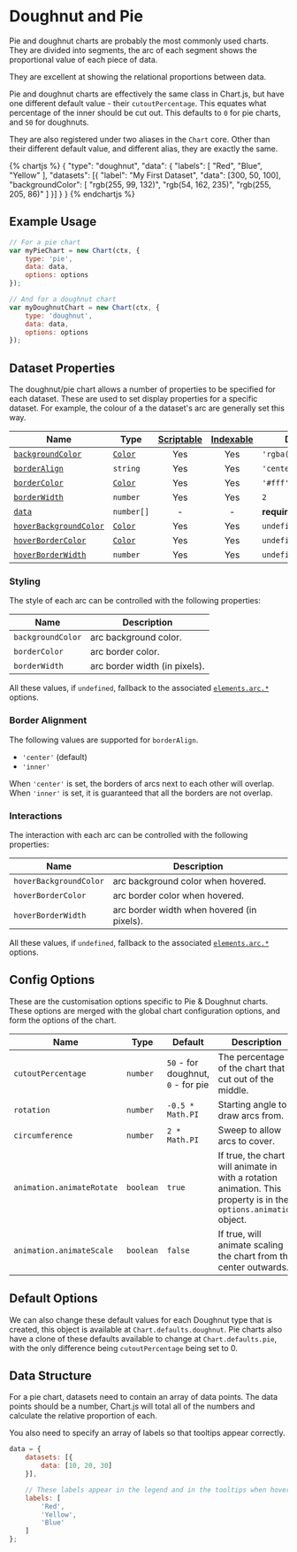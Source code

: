 # Doughnut and Pie
Pie and doughnut charts are probably the most commonly used charts. They are divided into segments, the arc of each segment shows the proportional value of each piece of data.

They are excellent at showing the relational proportions between data.

Pie and doughnut charts are effectively the same class in Chart.js, but have one different default value - their `cutoutPercentage`. This equates what percentage of the inner should be cut out. This defaults to `0` for pie charts, and `50` for doughnuts.

They are also registered under two aliases in the `Chart` core. Other than their different default value, and different alias, they are exactly the same.

{% chartjs %}
{
    "type": "doughnut",
    "data": {
        "labels": [
            "Red",
            "Blue",
            "Yellow"
        ],
        "datasets": [{
            "label": "My First Dataset",
            "data": [300, 50, 100],
            "backgroundColor": [
                "rgb(255, 99, 132)",
                "rgb(54, 162, 235)",
                "rgb(255, 205, 86)"
            ]
        }]
    }
}
{% endchartjs %}

## Example Usage

```javascript
// For a pie chart
var myPieChart = new Chart(ctx, {
    type: 'pie',
    data: data,
    options: options
});
```

```javascript
// And for a doughnut chart
var myDoughnutChart = new Chart(ctx, {
    type: 'doughnut',
    data: data,
    options: options
});
```

## Dataset Properties

The doughnut/pie chart allows a number of properties to be specified for each dataset. These are used to set display properties for a specific dataset. For example, the colour of a the dataset's arc are generally set this way.

| Name | Type | [Scriptable](../general/options.md#scriptable-options) | [Indexable](../general/options.md#indexable-options) | Default
| ---- | ---- | :----: | :----: | ----
| [`backgroundColor`](#styling) | [`Color`](../general/colors.md) | Yes | Yes | `'rgba(0,0,0,0.1)'`
| [`borderAlign`](#border-alignment) | `string` | Yes | Yes | `'center'`
| [`borderColor`](#styling) | [`Color`](../general/colors.md) | Yes | Yes | `'#fff'`
| [`borderWidth`](#styling) | `number` | Yes | Yes | `2`
| [`data`](#data-structure) | `number[]` | - | - | **required**
| [`hoverBackgroundColor`](#interations) | [`Color`](../general/colors.md) | Yes | Yes | `undefined`
| [`hoverBorderColor`](#interactions) | [`Color`](../general/colors.md) | Yes | Yes | `undefined`
| [`hoverBorderWidth`](#interactions) | `number` | Yes | Yes | `undefined`

### Styling

The style of each arc can be controlled with the following properties:

| Name | Description
| ---- | ----
| `backgroundColor` | arc background color.
| `borderColor` | arc border color.
| `borderWidth` | arc border width (in pixels).

All these values, if `undefined`, fallback to the associated [`elements.arc.*`](../configuration/elements.md#arc-configuration) options.

### Border Alignment

The following values are supported for `borderAlign`.
* `'center'` (default)
* `'inner'`

When `'center'` is set, the borders of arcs next to each other will overlap. When `'inner'` is set, it is guaranteed that all the borders are not overlap.

### Interactions

The interaction with each arc can be controlled with the following properties:

| Name | Description
| ---- | -----------
| `hoverBackgroundColor` | arc background color when hovered.
| `hoverBorderColor` | arc border color when hovered.
| `hoverBorderWidth` | arc border width when hovered (in pixels).

All these values, if `undefined`, fallback to the associated [`elements.arc.*`](../configuration/elements.md#arc-configuration) options.

## Config Options

These are the customisation options specific to Pie & Doughnut charts. These options are merged with the global chart configuration options, and form the options of the chart.

| Name | Type | Default | Description
| ---- | ---- | ------- | -----------
| `cutoutPercentage` | `number` | `50` - for doughnut, `0` - for pie | The percentage of the chart that is cut out of the middle.
| `rotation` | `number` | `-0.5 * Math.PI` | Starting angle to draw arcs from.
| `circumference` | `number` | `2 * Math.PI` | Sweep to allow arcs to cover.
| `animation.animateRotate` | `boolean` | `true` | If true, the chart will animate in with a rotation animation. This property is in the `options.animation` object.
| `animation.animateScale` | `boolean` | `false` | If true, will animate scaling the chart from the center outwards.

## Default Options

We can also change these default values for each Doughnut type that is created, this object is available at `Chart.defaults.doughnut`. Pie charts also have a clone of these defaults available to change at `Chart.defaults.pie`, with the only difference being `cutoutPercentage` being set to 0.

## Data Structure

For a pie chart, datasets need to contain an array of data points. The data points should be a number, Chart.js will total all of the numbers and calculate the relative proportion of each.

You also need to specify an array of labels so that tooltips appear correctly.

```javascript
data = {
    datasets: [{
        data: [10, 20, 30]
    }],

    // These labels appear in the legend and in the tooltips when hovering different arcs
    labels: [
        'Red',
        'Yellow',
        'Blue'
    ]
};
```
